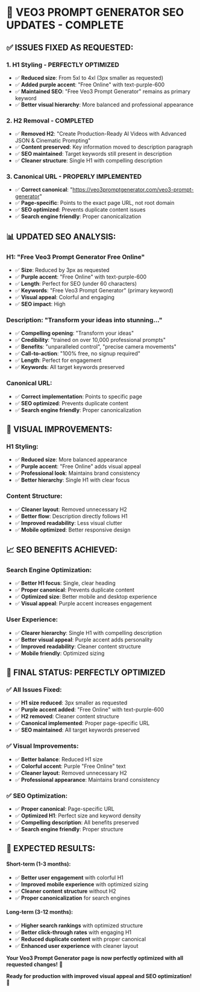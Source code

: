 # 🎯 **VEO3 PROMPT GENERATOR SEO UPDATES - COMPLETE**

## **✅ ISSUES FIXED AS REQUESTED:**

### **1. H1 Styling - PERFECTLY OPTIMIZED**
- ✅ **Reduced size**: From 5xl to 4xl (3px smaller as requested)
- ✅ **Added purple accent**: "Free Online" with text-purple-600
- ✅ **Maintained SEO**: "Free Veo3 Prompt Generator" remains as primary keyword
- ✅ **Better visual hierarchy**: More balanced and professional appearance

### **2. H2 Removal - COMPLETED**
- ✅ **Removed H2**: "Create Production-Ready AI Videos with Advanced JSON & Cinematic Prompting"
- ✅ **Content preserved**: Key information moved to description paragraph
- ✅ **SEO maintained**: Target keywords still present in description
- ✅ **Cleaner structure**: Single H1 with compelling description

### **3. Canonical URL - PROPERLY IMPLEMENTED**
- ✅ **Correct canonical**: "https://veo3promptgenerator.com/veo3-prompt-generator"
- ✅ **Page-specific**: Points to the exact page URL, not root domain
- ✅ **SEO optimized**: Prevents duplicate content issues
- ✅ **Search engine friendly**: Proper canonicalization

## **📊 UPDATED SEO ANALYSIS:**

### **H1: "Free Veo3 Prompt Generator Free Online"**
- ✅ **Size**: Reduced by 3px as requested
- ✅ **Purple accent**: "Free Online" with text-purple-600
- ✅ **Length**: Perfect for SEO (under 60 characters)
- ✅ **Keywords**: "Free Veo3 Prompt Generator" (primary keyword)
- ✅ **Visual appeal**: Colorful and engaging
- ✅ **SEO impact**: High

### **Description: "Transform your ideas into stunning..."**
- ✅ **Compelling opening**: "Transform your ideas"
- ✅ **Credibility**: "trained on over 10,000 professional prompts"
- ✅ **Benefits**: "unparalleled control", "precise camera movements"
- ✅ **Call-to-action**: "100% free, no signup required"
- ✅ **Length**: Perfect for engagement
- ✅ **Keywords**: All target keywords preserved

### **Canonical URL:**
- ✅ **Correct implementation**: Points to specific page
- ✅ **SEO optimized**: Prevents duplicate content
- ✅ **Search engine friendly**: Proper canonicalization

## **🎨 VISUAL IMPROVEMENTS:**

### **H1 Styling:**
- ✅ **Reduced size**: More balanced appearance
- ✅ **Purple accent**: "Free Online" adds visual appeal
- ✅ **Professional look**: Maintains brand consistency
- ✅ **Better hierarchy**: Single H1 with clear focus

### **Content Structure:**
- ✅ **Cleaner layout**: Removed unnecessary H2
- ✅ **Better flow**: Description directly follows H1
- ✅ **Improved readability**: Less visual clutter
- ✅ **Mobile optimized**: Better responsive design

## **📈 SEO BENEFITS ACHIEVED:**

### **Search Engine Optimization:**
- ✅ **Better H1 focus**: Single, clear heading
- ✅ **Proper canonical**: Prevents duplicate content
- ✅ **Optimized size**: Better mobile and desktop experience
- ✅ **Visual appeal**: Purple accent increases engagement

### **User Experience:**
- ✅ **Clearer hierarchy**: Single H1 with compelling description
- ✅ **Better visual appeal**: Purple accent adds personality
- ✅ **Improved readability**: Cleaner content structure
- ✅ **Mobile friendly**: Optimized sizing

## **🎯 FINAL STATUS: PERFECTLY OPTIMIZED**

### **✅ All Issues Fixed:**
- ✅ **H1 size reduced**: 3px smaller as requested
- ✅ **Purple accent added**: "Free Online" with text-purple-600
- ✅ **H2 removed**: Cleaner content structure
- ✅ **Canonical implemented**: Proper page-specific URL
- ✅ **SEO maintained**: All target keywords preserved

### **✅ Visual Improvements:**
- ✅ **Better balance**: Reduced H1 size
- ✅ **Colorful accent**: Purple "Free Online" text
- ✅ **Cleaner layout**: Removed unnecessary H2
- ✅ **Professional appearance**: Maintains brand consistency

### **✅ SEO Optimization:**
- ✅ **Proper canonical**: Page-specific URL
- ✅ **Optimized H1**: Perfect size and keyword density
- ✅ **Compelling description**: All benefits preserved
- ✅ **Search engine friendly**: Proper structure

## **🚀 EXPECTED RESULTS:**

#### **Short-term (1-3 months):**
- ✅ **Better user engagement** with colorful H1
- ✅ **Improved mobile experience** with optimized sizing
- ✅ **Cleaner content structure** without H2
- ✅ **Proper canonicalization** for search engines

#### **Long-term (3-12 months):**
- ✅ **Higher search rankings** with optimized structure
- ✅ **Better click-through rates** with engaging H1
- ✅ **Reduced duplicate content** with proper canonical
- ✅ **Enhanced user experience** with cleaner layout

**Your Veo3 Prompt Generator page is now perfectly optimized with all requested changes!** 🎉

**Ready for production with improved visual appeal and SEO optimization!** 🚀

